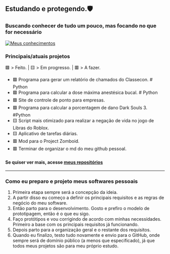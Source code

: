 ## Estudando e protegendo.🛡️

### Buscando conhecer de tudo um pouco, mas focando no que for necessário<br>
[![Meus conhecimentos](https://skillicons.dev/icons?i=js,html,css,aws,gamemakerstudio,git,github,js,php,py,robloxstudio,vscode&perline=6)](https://skillicons.dev)


### Principais/atuais projetos
🟩 > Feito. | 🟨 > Em progresso. | 🟥 > A fazer.

- 🟩 Programa para gerar um relatório de chamados do Classecon. # Python
- 🟩 Programa para calcular a dose máxima anestésica bucal. # Python
- 🟩 Site de controle de ponto para empresas.
- 🟩 Programa para calcular a porcentagem de dano Dark Souls 3. #Python
- 🟨 Script mais otimizado para realizar a negação de vida no jogo de Libras do Roblox.<link rel="stylesheet" type='text/css' href="https://cdn.jsdelivr.net/gh/devicons/devicon@latest/devicon.min.css" />
- 🟨 Aplicativo de tarefas diárias.
- 🟥 Mod para o Project Zomboid.
- 🟥 Terminar de organizar o md do meu github pessoal.
#### Se quiser ver mais, acesse [meus repositórios](https://github.com/VertigoFromOuterSpace?tab=repositories)
  
[^1]: Be safe!.
---
### Como eu preparo e projeto meus softwares pessoais

1. Primeira etapa sempre será a concepção da ideia.
2. A partir disso eu começo a definir os principais requisitos e as regras de negócio do meu software.
3. Então parto para o desenvolvimento. Gosto e prefiro o modelo de prototipagem, então é o que eu sigo.
4. Faço protótipos e vou corrigindo de acordo com minhas necessidades. Primeiro a base com os principais requisitos já funcionando.
5. Depois parto para a organização geral e o restante dos requisitos.
6. Quando eu finalizo, testo tudo novamente e envio para o GitHub, onde sempre será de domínio público (a menos que especificado), já que todos meus projetos são para meu próprio estudo.
